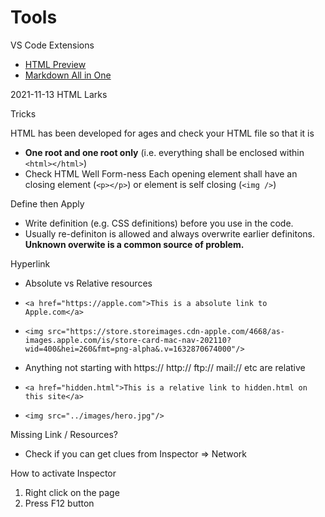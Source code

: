 # Tools

VS Code Extensions
- [HTML Preview](https://marketplace.visualstudio.com/items?itemName=tht13.html-preview-vscode)
- [Markdown All in One](https://marketplace.visualstudio.com/items?itemName=yzhang.markdown-all-in-one)
  
2021-11-13 HTML Larks

Tricks

HTML has been developed for ages and check your HTML file so that it is

- **One root and one root only** (i.e. everything shall be enclosed within `<html></html>`)
- Check HTML Well Form-ness
Each opening element shall have an closing element (`<p></p>`) or
element is self closing (`<img />`)
 

Define then Apply
- Write definition (e.g. CSS definitions) before you use in the code.
- Usually re-definiton is allowed and always overwrite earlier definitons. **Unknown overwite is a common source of problem.**

Hyperlink
- Absolute vs Relative resources
- `<a href="https://apple.com">This is a absolute link to Apple.com</a>`

- `<img src="https://store.storeimages.cdn-apple.com/4668/as-images.apple.com/is/store-card-mac-nav-202110?wid=400&hei=260&fmt=png-alpha&.v=1632870674000"/>`

- Anything not starting with https:// http:// ftp:// mail:// etc are relative

- `<a href="hidden.html">This is a relative link to hidden.html on this site</a>`
-  `<img src="../images/hero.jpg"/>`

Missing Link / Resources?
- Check if you can get clues from
Inspector => Network 



How to activate Inspector
1. Right click on the page
2. Press F12 button



